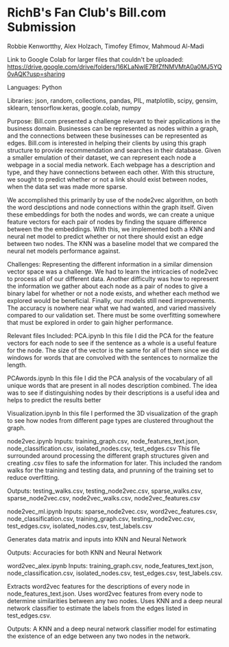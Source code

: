 # RichB's Fan Club's Bill.com Submission
Robbie Kenwortthy, Alex Holzach, Timofey Efimov, Mahmoud Al-Madi

Link to Google Colab for larger files that couldn't be uploaded: https://drive.google.com/drive/folders/16KLaNwlE7BfZfNMVMtA0a0MJ5YQ0vAQK?usp=sharing

Languages: Python

Libraries: json, random, collections, pandas, PIL, matplotlib, scipy, gensim, sklearn, tensorflow.keras, google.colab, numpy

Purpose: 
Bill.com presented a challenge relevant to their applications in the business domain. Businesses can be represented as nodes within a graph, and the connections between these businesses can be represented as edges. Bill.com is interested in helping their clients by using this graph structure to provide recommendation and searches in their database. Given a smaller emulation of their dataset, we can represent each node a webpage in a social media network. Each webpage has a description and type, and they have connections between each other. With this structure, we sought to predict whether or not a link should exist between nodes, when the data set was made more sparse. 

We accomplished this primarily by use of the node2vec algorithm, on both the word desciptions and node connections within the graph itself. Given these embeddings for both the nodes and words, we can create a unique feature vectors for each pair of nodes by finding the square difference between the the embeddings. With this, we implemented both a KNN and neural net model to predict whether or not there should exist an edge between two nodes. The KNN was a baseline model that we compared the neural net models performance against. 

Challenges:
Representing the different information in a similar dimension vector space was a challenge. We had to learn the intricacies of node2vec to process all of our different data. Another difficulty was how to represent the information we gather about each node as a pair of nodes to give a binary label for whether or not a node exists, and whether each method we explored would be beneficial. Finally, our models still need improvements. The accuracy is nowhere near what we had wanted, and varied massively compared to our validation set. There must be some overfitting somewhere that must be explored in order to gain higher performance. 

Relevant files Included:
PCA.ipynb
In this file  I did the PCA for the feature vectors for each node to see if the sentence as a whole is a useful feature for the node. The size of the vector is the same for all of them since we did windows for words that are convolved with the sentences to normalize the length.

PCAwords.ipynb
In this file I did the PCA analysis of the vocabulary of all unique words that are present in all nodes description combined. The idea was to see if distinguishing nodes by their descriptions is a useful idea and helps to predict the results better

Visualization.ipynb
In this file I performed the 3D visualization of the graph to see how nodes from different page types are clustered throughout the graph.

node2vec.ipynb
Inputs: training_graph.csv, node_features_text.json, node_classification.csv, isolated_nodes.csv, test_edges.csv
This file surrounded around processing the different graph structures given and creating .csv files to safe the information for later. This included the random walks for the training and testing data, and prunning of the training set to reduce overfitting.

Outputs: testing_walks.csv, testing_node2vec.csv, sparse_walks.csv, sparse_node2vec.csv, node2vec_walks.csv, node2vec_features.csv

node2vec_ml.ipynb
Inputs: sparse_node2vec.csv, word2vec_features.csv, node_classification.csv, training_graph.csv, testing_node2vec.csv, test_edges.csv, isolated_nodes.csv, test_labels.csv

Generates data matrix and inputs into KNN and Neural Network

Outputs: Accuracies for both KNN and Neural Network

word2vec_alex.ipynb
Inputs: training_graph.csv, node_features_text.json, node_classification.csv, isolated_nodes.csv, test_edges.csv, test_labels.csv.

Extracts word2vec features for the descriptions of every node in node_features_text.json. Uses word2vec features from every node to determine similarities between any two nodes. Uses KNN and a deep neural network classifier to estimate the labels from the edges listed in test_edges.csv.

Outputs: A KNN and a deep neural network classifier model for estimating the existence of an edge between any two nodes in the network.
